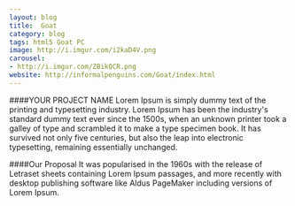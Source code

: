```yaml
---
layout: blog
title:  Goat
category: blog
tags: html5 Goat PC
image: http://i.imgur.com/i2kaD4V.png
carousel:
- http://i.imgur.com/ZBikQCR.png
website: http://informalpenguins.com/Goat/index.html
---
```


####YOUR PROJECT NAME
Lorem Ipsum is simply dummy text of the printing and typesetting industry. Lorem Ipsum has been the industry's standard dummy text ever since the 1500s, when an unknown printer took a galley of type and scrambled it to make a type specimen book. It has survived not only five centuries, but also the leap into electronic typesetting, remaining essentially unchanged.

####Our Proposal
It was popularised in the 1960s with the release of Letraset sheets containing Lorem Ipsum passages, and more recently with desktop publishing software like Aldus PageMaker including versions of Lorem Ipsum.
